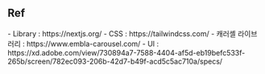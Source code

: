 
<h2>Ref</h2>
- Library : https://nextjs.org/
- CSS : https://tailwindcss.com/
- 캐러셸 라이브러리 : https://www.embla-carousel.com/
- UI : https://xd.adobe.com/view/730894a7-7588-4404-af5d-eb19befc533f-265b/screen/782ec093-206b-42d7-b49f-acd5c5ac710a/specs/